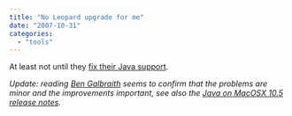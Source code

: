 ```yaml
---
title: "No Leopard upgrade for me"
date: "2007-10-31"
categories: 
  - "tools"
---
```


At least not until they [fix their Java support](http://www.javalobby.org/java/forums/t102936.html).

_Update: reading [Ben Galbraith](http://weblogs.java.net/blog/javaben/archive/2007/10/more_on_leopard.html) seems to confirm that the problems are minor and the improvements important, see also the [Java on MacOSX 10.5 release notes](http://developer.apple.com/releasenotes/Java/JavaLeopardRN/index.html)._
